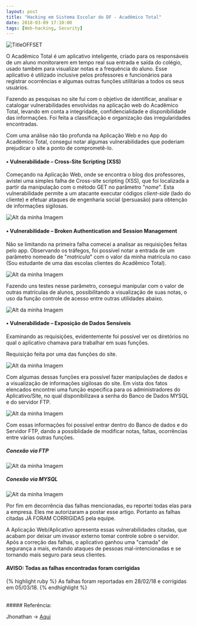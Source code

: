 ```yaml
---
layout: post
title: "Hacking em Sistema Escolar do DF - Acadêmico Total"
date: 2018-03-09 17:10:00
tags: [Web-hacking, Security]
---
```


![](https://aquila0day.github.io/assets/img/NovasImagensDay/TitleOFFSET.jpg "TitleOFFSET")



O Acadêmico Total é um aplicativo inteligente, criado para os responsáveis de um aluno monitorarem em tempo real sua entrada e saída do colégio, usado também para visualizar notas e a frequência do aluno. Esse aplicativo é utilizado inclusive pelos professores e funcionários para registrar ocorrências e algumas outras funções utilitárias a todos os seus usuários.

Fazendo as pesquisas no site fui com o objetivo de identificar, analisar e catalogar vulnerabilidades envolvidas na aplicação web do Acadêmico Total, levando em conta a integridade, confidencialidade e disponibilidade das informações. Foi feita a classificação e organização das irregularidades encontradas.

Com uma análise não tão profunda na Aplicação Web e no App do Acadêmico Total, consegui notar algumas vulnerabilidades que poderiam prejudicar o site a ponto de comprometê-lo.

#### • Vulnerabilidade – Cross-Site Scripting (XSS)

Começando na Aplicação Web, onde se encontra o blog dos professores, avistei uma simples falha de Cross-site scripting (XSS), que foi localizada a partir da manipulação com o método GET no parâmetro "<i>nome</i>". Esta vulnerabilidade permite a um atacante executar códigos <i>client-side</i> (lado do cliente) e efetuar ataques de engenharia social (persuasão) para obtenção de informações sigilosas.


![Alt da minha Imagem](https://aquila0day.github.io/assets/img/NovasImagensDay/XssHel.jpg "Academy")


#### • Vulnerabilidade – Broken Authentication and Session Management

Não se limitando na primeira falha comecei a analisar as requisições feitas pelo app. Observando os tráfegos, foi possível notar a entrada de um parâmetro nomeado de "<i>matricula</i>" com o valor da minha matrícula no caso (Sou estudante de uma das escolas clientes do Acadêmico Total).


![Alt da minha Imagem](https://aquila0day.github.io/assets/img/NovasImagensDay/Requisi%C3%A7%C3%A3oAcademico2.jpg "Req")

Fazendo uns testes nesse parâmetro, consegui manipular com o valor de outras matrículas de alunos, possibilitando a visualização de suas notas, o uso da função controle de acesso entre outras utilidades abaixo.


![Alt da minha Imagem](https://aquila0day.github.io/assets/img/NovasImagensDay/MinhaContaAcademico2.jpg "Req")

#### • Vulnerabilidade – Exposição de Dados Sensíveis

Examinando as requisições, evidentemente foi possível ver os diretórios no qual o aplicativo chamava para trabalhar em suas funções.

Requisição feita por uma das funções do site.


![Alt da minha Imagem](https://aquila0day.github.io/assets/img/NovasImagensDay/ReqADM.jpg "Adm")


Com algumas dessas funções era possível fazer manipulações de dados e a visualização de informações sigilosas do site. Em vista dos fatos elencados encontrei uma função específica para os administradores do Aplicativo/Site, no qual disponibilizava a senha do Banco de Dados MYSQL e do servidor FTP.

![Alt da minha Imagem](https://aquila0day.github.io/assets/img/NovasImagensDay/BankAccount.jpg "Contas")

Com essas informações foi possível entrar dentro do Banco de dados e do Servidor FTP, dando a possiblidade de modificar notas, faltas, ocorrências entre várias outras funções.

##### Conexão via FTP

![Alt da minha Imagem](https://aquila0day.github.io/assets/img/NovasImagensDay/FTPConnection.jpg "Conexão FTP")

##### Conexão via MYSQL

![Alt da minha Imagem](https://aquila0day.github.io/assets/img/NovasImagensDay/MysqlConnection.jpg "Conexão Mysql")


Por fim em decorrência das falhas mencionadas, eu reportei todas elas para a empresa. Eles me autorizaram a postar esse artigo. Portanto as falhas citadas JÁ FORAM CORRIGIDAS pela equipe.

A Aplicação Web/Aplicativo apresenta essas vulnerabilidades citadas, que acabam por deixar um invasor externo tomar controle sobre o servidor. Após a correção das falhas, o aplicativo ganhou uma "camada" de segurança a mais, evitando ataques de pessoas mal-intencionadas e se tornando mais seguro para seus clientes.


#### AVISO: Todas as falhas encontradas foram corrigidas

{% highlight ruby %}
As falhas foram reportadas em 28/02/18 e corrigidas em 05/03/18.
{% endhighlight %}

<br>
##### Referência:

Jhonathan -> 
<a href="https://lab.insightsecurity.com.br/school-hacking-vulnerabilidade-aplicativo-academico-total/">Aqui</a>